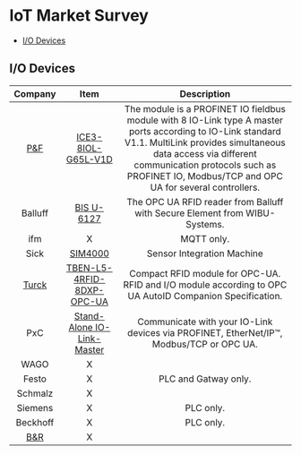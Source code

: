# IoT Market Survey

 - [I/O Devices](#device)
 
## <a name="device"></a> I/O Devices

|   Company   |  Item  |  Description  |
|:-----------:|:------:|:-------------:|
| [P&F](https://www.pepperl-fuchs.com/germany/de/comtrol.htm) | [ICE3-8IOL-G65L-V1D](https://www.pepperl-fuchs.com/germany/de/classid_4996.htm?view=productdetails&prodid=96759) | The module is a PROFINET IO fieldbus module with 8 IO-Link type A master ports according to IO-Link standard V1.1. MultiLink provides simultaneous data access via different communication protocols such as PROFINET IO, Modbus/TCP and OPC UA for several controllers. |
| Balluff | [BIS U-6127](https://www.balluff.com/local/de/news/press-section/press-news/rfid-communication-without-risks/) | The OPC UA RFID reader from Balluff with Secure Element from WIBU-Systems. |
| ifm | X | MQTT only. |
| Sick | [SIM4000](https://www.sick.com/de/de/sensor-integration-machine/sim4x00/sim4000-0p03g10/p/p451945?ff_data=JmZmX2lkPXA0NTE5NDUmZmZfbWFzdGVySWQ9cDQ1MTk0NSZmZl90aXRsZT1TSU00MDAwLTBQMDNHMTAmZmZfcXVlcnk9JmZmX3Bvcz0xJmZmX29yaWdQb3M9MSZmZl9wYWdlPTEmZmZfcGFnZVNpemU9MjQmZmZfb3JpZ1BhZ2VTaXplPTI0JmZmX3NpbWk9OTIuMA==)  | Sensor Integration Machine |
| [Turck](https://www.turck.at/de/anwendungsbeispiele-801_kompakte-ip67rfidmodule-mit-opcuaserver-8864.php) | [TBEN-L5-4RFID-8DXP-OPC-UA](https://www.turck.at/de/product/00000040000381bb0003003a) | Compact RFID module for OPC-UA. RFID and I/O module according to OPC UA AutoID Companion Specification. |
| PxC | [Stand-Alone IO-Link-Master](https://www.phoenixcontact.com/online/portal/ch?1dmy&urile=wcm%3apath%3a/chde/web/main/products/subcategory_pages/Stand_alone_IO-Link_master_P-21-11-05/9e55fb14-3855-4f6e-abdd-b6531b0262f4) | Communicate with your IO-Link devices via PROFINET, EtherNet/IP™, Modbus/TCP or OPC UA. |
| WAGO | X |  |
| Festo | X | PLC and Gatway only. |
| Schmalz | X |  |
| Siemens | X | PLC only. |
| Beckhoff | X | PLC only. |
| [B&R](https://www.br-automation.com/de-de/technologie/industrial-iot/) | X |  |

